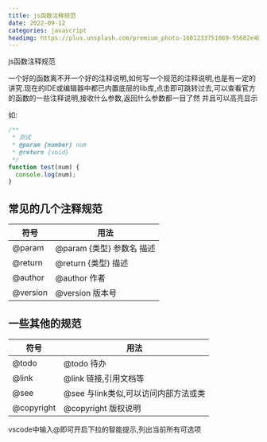 ```yaml
---
title: js函数注释规范
date: 2022-09-12
categories: javascript
headimg: https://plus.unsplash.com/premium_photo-1681233751869-95682e4bb821?ixlib=rb-4.0.3&ixid=MnwxMjA3fDB8MHxwaG90by1wYWdlfHx8fGVufDB8fHx8&auto=format&fit=crop&w=1740&q=80
---
```


js函数注释规范

<!-- more -->

一个好的函数离不开一个好的注释说明,如何写一个规范的注释说明,也是有一定的讲究.现在的IDE或编辑器中都已内置底层的lib库,点击即可跳转过去,可以查看官方的函数的一些注释说明,接收什么参数,返回什么参数都一目了然
并且可以高亮显示

如:

```javascript
/**
 * 测试
 * @param {number} num
 * @return {void}
 */
function test(num) {
  console.log(num);
}
```

## 常见的几个注释规范

| 符号       | 用法                   |
|----------|----------------------|
| @param   | @param \{类型\} 参数名 描述 |
| @return  | @return \{类型\} 描述    |
| @author  | @author 作者           |
| @version | @version 版本号         |


## 一些其他的规范

| 符号       | 用法                   |
|----------|----------------------|
| @todo   | @todo 待办 |
| @link  | @link 链接,引用文档等           |
| @see  | @see 与link类似,可以访问内部方法或类    |
| @copyright | @copyright 版权说明         |

vscode中输入@即可开启下拉的智能提示,列出当前所有可选项
